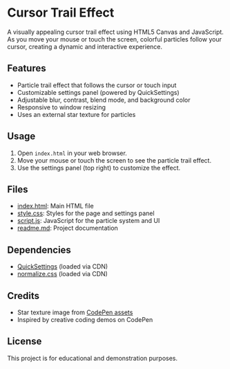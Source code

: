 # Cursor Trail Effect

A visually appealing cursor trail effect using HTML5 Canvas and JavaScript. As you move your mouse or touch the screen, colorful particles follow your cursor, creating a dynamic and interactive experience.

## Features

- Particle trail effect that follows the cursor or touch input
- Customizable settings panel (powered by QuickSettings)
- Adjustable blur, contrast, blend mode, and background color
- Responsive to window resizing
- Uses an external star texture for particles

## Usage

1. Open `index.html` in your web browser.
2. Move your mouse or touch the screen to see the particle trail effect.
3. Use the settings panel (top right) to customize the effect.

## Files

- [index.html](index.html): Main HTML file
- [style.css](style.css): Styles for the page and settings panel
- [script.js](script.js): JavaScript for the particle system and UI
- [readme.md](readme.md): Project documentation

## Dependencies

- [QuickSettings](https://github.com/bit101/quicksettings) (loaded via CDN)
- [normalize.css](https://necolas.github.io/normalize.css/) (loaded via CDN)

## Credits

- Star texture image from [CodePen assets](https://s3-us-west-2.amazonaws.com/s.cdpn.io/106114/stars-02.png?v=1)
- Inspired by creative coding demos on CodePen

## License

This project is for educational and demonstration purposes.